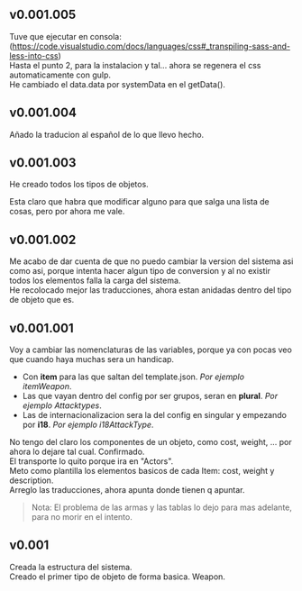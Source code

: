 ## v0.001.005
Tuve que ejecutar en consola: (https://code.visualstudio.com/docs/languages/css#_transpiling-sass-and-less-into-css)  
Hasta el punto 2, para la instalacion y tal... ahora se regenera el css automaticamente con gulp.  
He cambiado el data.data por systemData en el getData().

## v0.001.004
Añado la traducion al español de lo que llevo hecho.

## v0.001.003
He creado todos los tipos de objetos.

Esta claro que habra que modificar alguno para que salga una lista de cosas, pero por ahora me vale.

## v0.001.002
Me acabo de dar cuenta de que no puedo cambiar la version del sistema asi como asi, porque intenta hacer algun tipo de conversion y al no existir todos los elementos falla la carga del sistema.  
He recolocado mejor las traducciones, ahora estan anidadas dentro del tipo de objeto que es.

## v0.001.001
Voy a cambiar las nomenclaturas de las variables, porque ya con pocas veo que cuando haya muchas sera un handicap.
- Con **item** para las que saltan del template.json. *Por ejemplo itemWeapon*.
- Las que vayan dentro del config por ser grupos, seran en **plural**. *Por ejemplo Attacktypes*.
- Las de internacionalizacion sera la del config en singular y empezando por **i18**. *Por ejemplo i18AttackType*.

No tengo del claro los componentes de un objeto, como cost, weight, ... por ahora lo dejare tal cual. Confirmado.  
El transporte lo quito porque ira en "Actors".  
Meto como plantilla los elementos basicos de cada Item: cost, weight y description.  
Arreglo las traducciones, ahora apunta donde tienen q apuntar.
> Nota: El problema de las armas y las tablas lo dejo para mas adelante, para no morir en el intento.

## v0.001
Creada la estructura del sistema.  
Creado el primer tipo de objeto de forma basica. Weapon.
